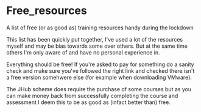 # Free_resources
A list of free (or as good as) training resources handy during the lockdown

This list has been quickly put together, I've used a lot of the resources myself and may be bias towards some over others. But at
the same time others I'm only aware of and have no personal experience in.

Everything should be free! If you're asked to pay for something do a sanity check and make sure you've followed the right link and
checked there isn't a free version somehwere else (for example when downloading VMware).

The JHub scheme does require the purchase of some courses but as you can make money back from successfully completing the course
and assessment I deem this to be as good as (infact better than) free.
